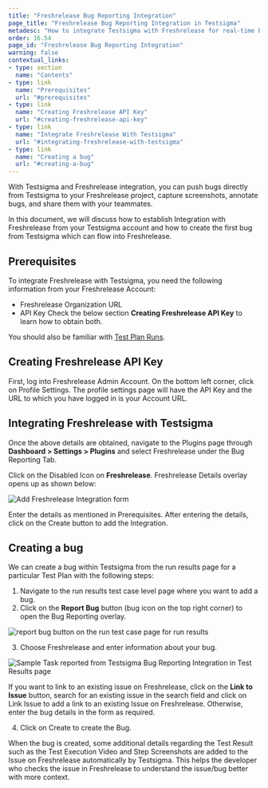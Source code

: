 ```yaml
---
title: "Freshrelease Bug Reporting Integration"
page_title: "Freshrelease Bug Reporting Integration in Testsigma"
metadesc: "How to integrate Testsigma with Freshrelease for real-time bug reporting during Test Runs"
order: 16.54
page_id: "Freshrelease Bug Reporting Integration"
warning: false
contextual_links:
- type: section
  name: "Contents"
- type: link
  name: "Prerequisites"
  url: "#prerequisites"
- type: link
  name: "Creating Freshrelease API Key"
  url: "#creating-freshrelease-api-key"
- type: link
  name: "Integrate Freshrelease With Testsigma"
  url: "#integrating-freshrelease-with-testsigma"
- type: link
  name: "Creating a bug"
  url: "#creating-a-bug"
---
```

With Testsigma and Freshrelease integration, you can push bugs directly from Testsigma to your Freshrelease project, capture screenshots, annotate bugs, and share them with your teammates.

In this document, we will discuss how to establish Integration with Freshrelease from your Testsigma account and how to create the first bug from Testsigma which can flow into Freshrelease.

## **Prerequisites**

To integrate Freshrelease with Testsigma, you need the following information from your Freshrelease Account:

  * Freshrelease Organization URL
  * API Key
Check the below section **Creating Freshrelease API Key** to learn how to obtain both.

You should also be familiar with [Test Plan Runs](https://testsigma.com/docs/runs/test-plan-executions/).

## **Creating Freshrelease API Key**

First, log into Freshrelease Admin Account.
On the bottom left corner, click on Profile Settings. The profile settings page will have the API Key and the URL to which you have logged in is your Account URL.

## **Integrating Freshrelease with Testsigma**

Once the above details are obtained, navigate to the Plugins page through **Dashboard > Settings > Plugins** and select Freshrelease under the Bug Reporting Tab.

Click on the Disabled Icon on **Freshrelease**. Freshrelease Details overlay opens up as shown below:

![Add Freshrelease Integration form](https://docs.testsigma.com/images/freshrelease/add-freshrelease-integration-form.png)

Enter the details as mentioned in Prerequisites. After entering the details, click on the Create button to add the Integration.

## **Creating a bug**

We can create a bug within Testsigma from the run results page for a particular Test Plan with the following steps:

 1. Navigate to the run results test case level page where you want to add a bug.
 2. Click on the **Report Bug** button (bug icon on the top right corner) to open the Bug Reporting overlay.

 ![report bug button on the run test case page for run results](https://docs.testsigma.com/images/freshrelease/run-results-test-case-page-report-bug-button-freshrelease.png)

 3. Choose Freshrelease and enter information about your bug.

  ![Sample Task reported from Testsigma Bug Reporting Integration in Test Results page ](https://docs.testsigma.com/images/freshrelease/plugins-create-freshrelease-bug-form-filled.png)

 If you want to link to an existing issue on Freshrelease, click on the **Link to Issue** button, search for an existing issue in the search field and click on Link Issue to add a link to an existing Issue on Freshrelease. Otherwise, enter the bug details in the form as required.

 4. Click on Create to create the Bug.

When the bug is created, some additional details regarding the Test Result such as the Test Execution Video and Step Screenshots are added to the Issue on Freshrelease automatically by Testsigma. This helps the developer who checks the issue in Freshrelease to understand the issue/bug better with more context.
